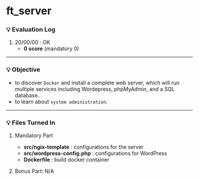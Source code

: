 # ft_server

### :bulb: Evaluation Log
1. 20/00/00 : OK
    - **0 score** (mandatory 0)
---

### :bulb: Objective
- to discover `Docker` and install a complete web server, which will run multiple services including Wordepress, phpMyAdmin, and a SQL database..
- to learn about `system administration`.
---

### :bulb: Files Turned In
1. Mandatory Part
    - **src/ngix-template** : configurations for the server
    - **src/wordpress-config.php** : configurations for WordPress
    - **Dockerfile** : build docker container

2. Bonus Part: N/A
